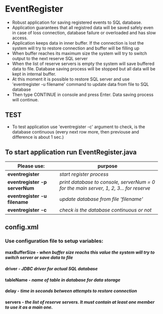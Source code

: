 # EventRegister

* Robust application for saving registered events to SQL database.
* Application guarantees that all registred data will be saved safely even in case of loss connection, database
failure or overloaded and has slow access.
* Application keeps data in inner buffer. If the connection is lost the system will try to restore connection and 
buffer will be filling up
* When buffer reaches its maximum size the system will try to switch output to the next reserve
SQL server
* When the list of reserve servers is empty the system will save buffered data to file. Database saving process will be stopped but 
all data will be kept in internal buffer.
* At this moment it is possible to restore SQL server and use 'eventregister -u filename' command to update data from file to SQL 
database 
* Then type CONTINUE in console and press Enter. Data saving process will continue.

## TEST
* To test application use 'eventregister -c' argument to check, is the database continuous (every next row more, then previouse and 
difference is about 1 sec.)

## To start application run EventRegister.java

Please use: | purpose
------------ | -------------
**eventregister** | *start register process*
**eventregister -p serverNum** | *print database to console, serverNum = 0 for the main server, 1, 2, 3... for reserve*
**eventregister -u filename** | *update database from file 'filename'*
**eventregister -c** | *check is the database continuous or not*

## config.xml
### Use configuration file to setup variables:
#### maxBufferSize - *when buffer size reachs this value the system will try to switch server or save data to file*
#### driver - *JDBC driver for actual SQL database*
#### tableName - *name of table in database for data storage*
#### delay - *time in seconds between attempts to restore connection*
#### servers - *the list of reserve servers. It must contain at least one member to use it as a main one.*
